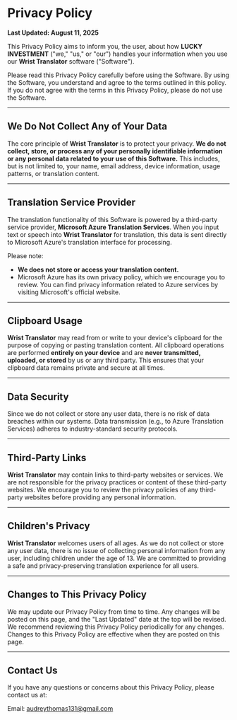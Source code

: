 # Privacy Policy

**Last Updated: August 11, 2025**

This Privacy Policy aims to inform you, the user, about how **LUCKY INVESTMENT** ("we," "us," or "our") handles your information when you use our **Wrist Translator** software ("Software").

Please read this Privacy Policy carefully before using the Software. By using the Software, you understand and agree to the terms outlined in this policy. If you do not agree with the terms in this Privacy Policy, please do not use the Software.

---

## We Do Not Collect Any of Your Data

The core principle of **Wrist Translator** is to protect your privacy. **We do not collect, store, or process any of your personally identifiable information or any personal data related to your use of this Software.** This includes, but is not limited to, your name, email address, device information, usage patterns, or translation content.

---

## Translation Service Provider

The translation functionality of this Software is powered by a third-party service provider, **Microsoft Azure Translation Services**. When you input text or speech into **Wrist Translator** for translation, this data is sent directly to Microsoft Azure's translation interface for processing.

Please note:

* **We does not store or access your translation content.**
* Microsoft Azure has its own privacy policy, which we encourage you to review. You can find privacy information related to Azure services by visiting Microsoft's official website.

---

## Clipboard Usage

**Wrist Translator** may read from or write to your device's clipboard for the purpose of copying or pasting translation content. All clipboard operations are performed **entirely on your device** and are **never transmitted, uploaded, or stored** by us or any third party. This ensures that your clipboard data remains private and secure at all times.

---

## Data Security

Since we do not collect or store any user data, there is no risk of data breaches within our systems. Data transmission (e.g., to Azure Translation Services) adheres to industry-standard security protocols.

---

## Third-Party Links

**Wrist Translator** may contain links to third-party websites or services. We are not responsible for the privacy practices or content of these third-party websites. We encourage you to review the privacy policies of any third-party websites before providing any personal information.

---

## Children's Privacy

**Wrist Translator** welcomes users of all ages. As we do not collect or store any user data, there is no issue of collecting personal information from any user, including children under the age of 13. We are committed to providing a safe and privacy-preserving translation experience for all users.

---

## Changes to This Privacy Policy

We may update our Privacy Policy from time to time. Any changes will be posted on this page, and the "Last Updated" date at the top will be revised. We recommend reviewing this Privacy Policy periodically for any changes. Changes to this Privacy Policy are effective when they are posted on this page.

---

## Contact Us

If you have any questions or concerns about this Privacy Policy, please contact us at:

Email: audreythomas131@gmail.com

